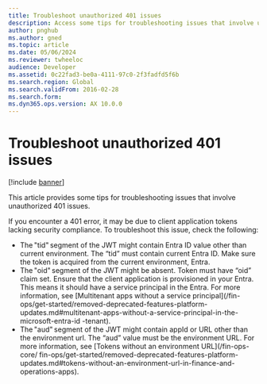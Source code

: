 ```yaml
---
title: Troubleshoot unauthorized 401 issues
description: Access some tips for troubleshooting issues that involve unauthorized 401 issues.
author: pnghub
ms.author: gned
ms.topic: article
ms.date: 05/06/2024
ms.reviewer: twheeloc
audience: Developer
ms.assetid: 0c22fad3-be0a-4111-97c0-2f3fadfd5f6b
ms.search.region: Global
ms.search.validFrom: 2016-02-28
ms.search.form: 
ms.dyn365.ops.version: AX 10.0.0
---
```


# Troubleshoot unauthorized 401 issues

[!include [banner](../includes/banner.md)]

This article provides some tips for troubleshooting issues that involve unauthorized 401 issues. 

If you encounter a 401 error, it may be due to client application tokens lacking security compliance. To troubleshoot this issue, check the following: 
 - The "tid" segment of the JWT might contain Entra ID value other than current environment. The “tid” must contain current Entra ID. Make sure the token is acquired from the current environment, Entra.
 - The "oid" segment of the JWT might be absent. Token must have “oid” claim set. Ensure that the client application is provisioned in your Entra. This means it should have a service principal in the Entra.
For more information, see [Multitenant apps without a service principal](/fin-ops/get-started/removed-deprecated-features-platform-updates.md#multitenant-apps-without-a-service-principal-in-the-microsoft-entra-id
-tenant).
 - The "aud" segment of the JWT might contain appId or URL other than the environment url. The “aud” value must be the environment URL. For more information, see [Tokens without an environment URL](/fin-ops-core/
fin-ops/get-started/removed-deprecated-features-platform-updates.md#tokens-without-an-environment-url-in-finance-and-operations-apps).  

